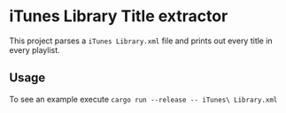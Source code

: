 # iTunes Library Title extractor

This project parses a `iTunes Library.xml` file and prints out every title in every playlist.

## Usage

To see an example execute `cargo run --release -- iTunes\ Library.xml`
